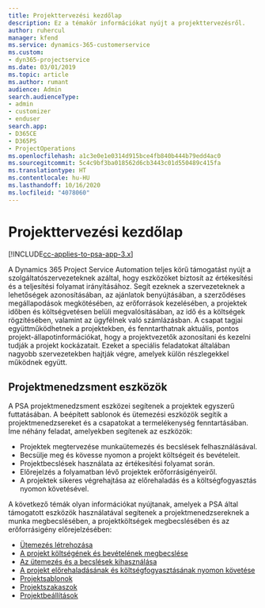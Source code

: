 ```yaml
---
title: Projekttervezési kezdőlap
description: Ez a témakör információkat nyújt a projekttervezésről.
author: ruhercul
manager: kfend
ms.service: dynamics-365-customerservice
ms.custom:
- dyn365-projectservice
ms.date: 03/01/2019
ms.topic: article
ms.author: rumant
audience: Admin
search.audienceType:
- admin
- customizer
- enduser
search.app:
- D365CE
- D365PS
- ProjectOperations
ms.openlocfilehash: a1c3e0e1e0314d915bce4fb840b444b79edd4ac0
ms.sourcegitcommit: 5c4c9bf3ba018562d6cb3443c01d550489c415fa
ms.translationtype: HT
ms.contentlocale: hu-HU
ms.lasthandoff: 10/16/2020
ms.locfileid: "4078060"
---
```

# <a name="project-planning-home-page"></a>Projekttervezési kezdőlap

[!INCLUDE[cc-applies-to-psa-app-3.x](../includes/cc-applies-to-psa-app-3x.md)]

A Dynamics 365 Project Service Automation teljes körű támogatást nyújt a szolgáltatószervezeteknek azáltal, hogy eszközöket biztosít az értékesítési és a teljesítési folyamat irányításához. Segít ezeknek a szervezeteknek a lehetőségek azonosításában, az ajánlatok benyújtásában, a szerződéses megállapodások megkötésében, az erőforrások kezelésében, a projektek időben és költségvetésen belüli megvalósításában, az idő és a költségek rögzítésében, valamint az ügyfélnek való számlázásban. A csapat tagjai együttműködhetnek a projektekben, és fenntarthatnak aktuális, pontos projekt-állapotinformációkat, hogy a projektvezetők azonosítani és kezelni tudják a projekt kockázatait. Ezeket a speciális feladatokat általában nagyobb szervezetekben hajtják végre, amelyek külön részlegekkel működnek együtt.

## <a name="project-management-tools"></a>Projektmenedzsment eszközök

A PSA projektmenedzsment eszközei segítenek a projektek egyszerű futtatásában. A beépített sablonok és ütemezési eszközök segítik a projektmenedzsereket és a csapatokat a termelékenység fenntartásában. Íme néhány feladat, amelyekben segítenek az eszközök:

- Projektek megtervezése munkaütemezés és becslések felhasználásával.
- Becsülje meg és kövesse nyomon a projekt költségeit és bevételeit.
- Projektbecslések használata az értékesítési folyamat során.
- Előrejelzés a folyamatban lévő projektek erőforrásigényeiről.
- A projektek sikeres végrehajtása az előrehaladás és a költségfogyasztás nyomon követésével.

A következő témák olyan információkat nyújtanak, amelyek a PSA által támogatott eszközök használatával segítenek a projektmenedzsereknek a munka megbecslésében, a projektköltségek megbecslésében és az erőforrásigény előrejelzésében:

- [Ütemezés létrehozása](project-creating.md)
- [A projekt költségének és bevételének megbecslése](project-estimating.md)
- [Az ütemezés és a becslések kihasználása](project-leveraging.md)
- [A projekt előrehaladásának és költségfogyasztásának nyomon követése](project-tracking.md)
- [Projektsablonok](project-templates.md)
- [Projektszakaszok](project-stages.md)
- [Projektbeállítások](project-settings.md)

